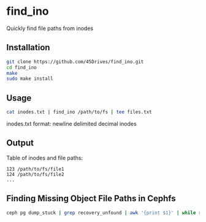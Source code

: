 # find_ino
Quickly find file paths from inodes

## Installation
```bash
git clone https://github.com/45Drives/find_ino.git
cd find_ino
make
sudo make install
```

## Usage
```bash
cat inodes.txt | find_ino /path/to/fs | tee files.txt
```
inodes.txt format: newline delimited decimal inodes

## Output
Table of inodes and file paths:
```
123 /path/to/fs/file1
124 /path/to/fs/file2
...
```

## Finding Missing Object File Paths in Cephfs
```bash
ceph pg dump_stuck | grep recovery_unfound | awk '{print $1}' | while read pg; do ceph pg $pg list_unfound | jq '.objects[].oid.oid' | sed -e 's/"//g' | cut -d'.' -f1 | xargs -I{} printf "%d\n" 0x{}; done | find_ino /mnt/fsgw | tee missing_files.txt
```